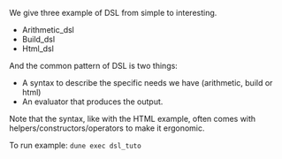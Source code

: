 We give three example of DSL from simple to interesting.
  - Arithmetic_dsl
  - Build_dsl
  - Html_dsl

And the common pattern of DSL is two things:
  - A syntax to describe the specific needs we have (arithmetic, build or html)
  - An evaluator that produces the output.

Note that the syntax, like with the HTML example, often comes with
helpers/constructors/operators to make it ergonomic.

To run example: `dune exec dsl_tuto`
